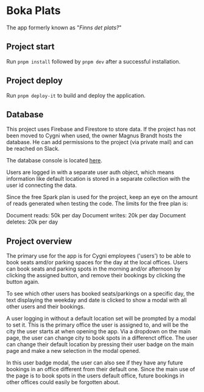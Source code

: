 # Boka Plats

The app formerly known as "_Finns det plats?_"

## Project start

Run `pnpm install` followed by `pnpm dev` after a successful installation.

## Project deploy

Run `pnpm deploy-it` to build and deploy the application.

## Database

This project uses Firebase and Firestore to store data. If the project has not been moved to Cygni when used, the owner Magnus Brandt hosts the database. He can add permissions to the project (via private mail) and can be reached on Slack.

The database console is located [here](https://console.firebase.google.com/u/1/project/finnsdetplats/overview).

Users are logged in with a separate user auth object, which means information like default location is stored in a separate collection with the user id connecting the data.

Since the free Spark plan is used for the project, keep an eye on the amount of reads generated when testing the code. The limits for the free plan is:

Document reads: 50k per day
Document writes: 20k per day
Document deletes: 20k per day

## Project overview

The primary use for the app is for Cygni employees ('users') to be able to book seats amd/or parking spaces for the day at the local offices. Users can book seats and parking spots in the morning and/or afternoon by clicking the assigned button, and remove their bookings by clicking the button again.

To see which other users has booked seats/parkings on a specific day, the text displaying the weekday and date is clicked to show a modal with all other users and their bookings.

A user logging in without a default location set will be prompted by a modal to set it. This is the primary office the user is assigned to, and will be the city the user starts at when opening the app. Via a dropdown on the main page, the user can change city to book spots in a differenct office. The user can change their default location by pressing their user badge on the main page and make a new selection in the modal opened.

In this user badge modal, the user can also see if they have any future bookings in an office different from their default one. Since the main use of the page is to book spots in the users default office, future bookings in other offices could easily be forgotten about.
